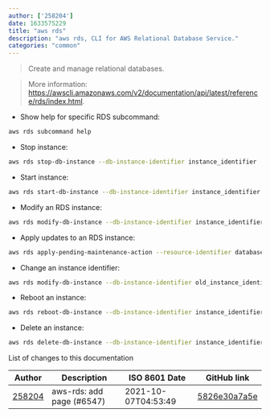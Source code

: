 ```yaml
---
author: ['258204']
date: 1633575229
title: "aws rds"
description: "aws rds, CLI for AWS Relational Database Service."
categories: "common"
---
```

> Create and manage relational databases.

> More information: <https://awscli.amazonaws.com/v2/documentation/api/latest/reference/rds/index.html>.

- Show help for specific RDS subcommand:

```bash
aws rds subcommand help
```

- Stop instance:

```bash
aws rds stop-db-instance --db-instance-identifier instance_identifier
```

- Start instance:

```bash
aws rds start-db-instance --db-instance-identifier instance_identifier
```

- Modify an RDS instance:

```bash
aws rds modify-db-instance --db-instance-identifier instance_identifier parameters --apply-immediately
```

- Apply updates to an RDS instance:

```bash
aws rds apply-pending-maintenance-action --resource-identifier database_arn --apply-action system-update --opt-in-type immediate
```

- Change an instance identifier:

```bash
aws rds modify-db-instance --db-instance-identifier old_instance_identifier --new-db-instance-identifier new_instance_identifier
```

- Reboot an instance:

```bash
aws rds reboot-db-instance --db-instance-identifier instance_identifier
```

- Delete an instance:

```bash
aws rds delete-db-instance --db-instance-identifier instance_identifier --final-db-snapshot-identifier snapshot_identifier --delete-automated-backups
```
List of changes to this documentation


Author | Description | ISO 8601 Date | GitHub link
------|-----|-----|-----
[258204](mailto:71364336+258204@users.noreply.github.com) | aws-rds: add page (#6547) | 2021-10-07T04:53:49 | [5826e30a7a5e](https://github.com/tldr-pages/tldr/commit/5826e30a7a5e5cb321a6dc4959b62823804e2228)

